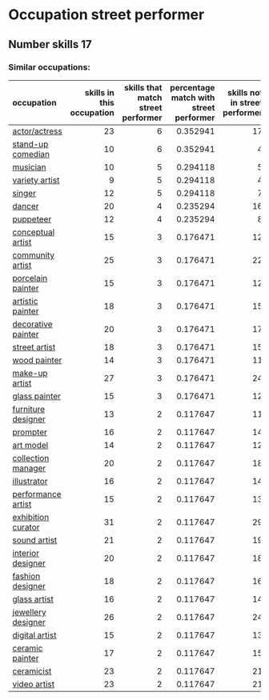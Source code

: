 # Occupation street performer
## Number skills 17
### Similar occupations:
| occupation                                  |   skills in this occupation |   skills that match street performer |   percentage match with street performer |   skills not in street performer |
|:--------------------------------------------|----------------------------:|-------------------------------------:|-----------------------------------------:|---------------------------------:|
| [actor/actress](actor-actress.md)           |                          23 |                                    6 |                                 0.352941 |                               17 |
| [stand-up comedian](stand-up_comedian.md)   |                          10 |                                    6 |                                 0.352941 |                                4 |
| [musician](musician.md)                     |                          10 |                                    5 |                                 0.294118 |                                5 |
| [variety artist](variety_artist.md)         |                           9 |                                    5 |                                 0.294118 |                                4 |
| [singer](singer.md)                         |                          12 |                                    5 |                                 0.294118 |                                7 |
| [dancer](dancer.md)                         |                          20 |                                    4 |                                 0.235294 |                               16 |
| [puppeteer](puppeteer.md)                   |                          12 |                                    4 |                                 0.235294 |                                8 |
| [conceptual artist](conceptual_artist.md)   |                          15 |                                    3 |                                 0.176471 |                               12 |
| [community artist](community_artist.md)     |                          25 |                                    3 |                                 0.176471 |                               22 |
| [porcelain painter](porcelain_painter.md)   |                          15 |                                    3 |                                 0.176471 |                               12 |
| [artistic painter](artistic_painter.md)     |                          18 |                                    3 |                                 0.176471 |                               15 |
| [decorative painter](decorative_painter.md) |                          20 |                                    3 |                                 0.176471 |                               17 |
| [street artist](street_artist.md)           |                          18 |                                    3 |                                 0.176471 |                               15 |
| [wood painter](wood_painter.md)             |                          14 |                                    3 |                                 0.176471 |                               11 |
| [make-up artist](make-up_artist.md)         |                          27 |                                    3 |                                 0.176471 |                               24 |
| [glass painter](glass_painter.md)           |                          15 |                                    3 |                                 0.176471 |                               12 |
| [furniture designer](furniture_designer.md) |                          13 |                                    2 |                                 0.117647 |                               11 |
| [prompter](prompter.md)                     |                          16 |                                    2 |                                 0.117647 |                               14 |
| [art model](art_model.md)                   |                          14 |                                    2 |                                 0.117647 |                               12 |
| [collection manager](collection_manager.md) |                          20 |                                    2 |                                 0.117647 |                               18 |
| [illustrator](illustrator.md)               |                          16 |                                    2 |                                 0.117647 |                               14 |
| [performance artist](performance_artist.md) |                          15 |                                    2 |                                 0.117647 |                               13 |
| [exhibition curator](exhibition_curator.md) |                          31 |                                    2 |                                 0.117647 |                               29 |
| [sound artist](sound_artist.md)             |                          21 |                                    2 |                                 0.117647 |                               19 |
| [interior designer](interior_designer.md)   |                          20 |                                    2 |                                 0.117647 |                               18 |
| [fashion designer](fashion_designer.md)     |                          18 |                                    2 |                                 0.117647 |                               16 |
| [glass artist](glass_artist.md)             |                          16 |                                    2 |                                 0.117647 |                               14 |
| [jewellery designer](jewellery_designer.md) |                          26 |                                    2 |                                 0.117647 |                               24 |
| [digital artist](digital_artist.md)         |                          15 |                                    2 |                                 0.117647 |                               13 |
| [ceramic painter](ceramic_painter.md)       |                          17 |                                    2 |                                 0.117647 |                               15 |
| [ceramicist](ceramicist.md)                 |                          23 |                                    2 |                                 0.117647 |                               21 |
| [video artist](video_artist.md)             |                          23 |                                    2 |                                 0.117647 |                               21 |
